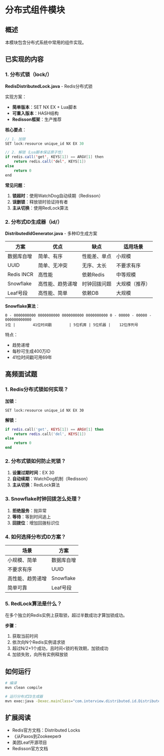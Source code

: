 # 分布式组件模块

## 概述

本模块包含分布式系统中常用的组件实现。

## 已实现的内容

### 1. 分布式锁（lock/）

**RedisDistributedLock.java** - Redis分布式锁

实现方案：
- **简单版本**：SET NX EX + Lua脚本
- **可重入版本**：HASH结构
- **Redisson框架**：生产推荐

**核心要点**：
```java
// 1. 加锁
SET lock:resource unique_id NX EX 30

// 2. 解锁（Lua脚本保证原子性）
if redis.call('get', KEYS[1]) == ARGV[1] then
    return redis.call('del', KEYS[1])
else
    return 0
end
```

**常见问题**：
1. **锁超时**：使用WatchDog自动续期（Redisson）
2. **误删锁**：释放锁时验证持有者
3. **主从切换**：使用RedLock算法

### 2. 分布式ID生成器（id/）

**DistributedIdGenerator.java** - 多种ID生成方案

| 方案 | 优点 | 缺点 | 适用场景 |
|------|------|------|---------|
| 数据库自增 | 简单、有序 | 性能差、单点 | 小规模 |
| UUID | 简单、无冲突 | 无序、太长 | 不要求有序 |
| Redis INCR | 高性能 | 依赖Redis | 中等规模 |
| Snowflake | 高性能、趋势递增 | 时钟回拨问题 | 大规模（推荐） |
| Leaf号段 | 高性能、简单 | 依赖DB | 大规模 |

**Snowflake算法**：
```
0 - 0000000000 0000000000 0000000000 0000000000 0 - 00000 - 00000 - 000000000000
1位 |        41位时间戳        | 5位机房 | 5位机器 |    12位序列号
```

特点：
- 趋势递增
- 每秒可生成400万ID
- 41位时间戳可用69年

## 高频面试题

### 1. Redis分布式锁如何实现？

**加锁**：
```
SET lock:resource unique_id NX EX 30
```

**解锁**：
```lua
if redis.call('get', KEYS[1]) == ARGV[1] then
    return redis.call('del', KEYS[1])
else
    return 0
end
```

### 2. 分布式锁如何防止死锁？

1. **设置过期时间**：EX 30
2. **自动续期**：WatchDog机制（Redisson）
3. **主从切换**：RedLock算法

### 3. Snowflake时钟回拨怎么处理？

1. **拒绝服务**：抛异常
2. **等待**：等到时间追上
3. **回拨位**：增加回拨标识位

### 4. 如何选择分布式ID方案？

| 场景 | 方案 |
|------|------|
| 小规模、简单 | 数据库自增 |
| 不要求有序 | UUID |
| 高性能、趋势递增 | Snowflake |
| 简单可靠 | Leaf号段 |

### 5. RedLock算法是什么？

在多个独立的Redis实例上获取锁，超过半数成功才算加锁成功。

**步骤**：
1. 获取当前时间
2. 依次向N个Redis实例请求锁
3. 超过N/2+1个成功，且时间<锁的有效期，加锁成功
4. 加锁失败，向所有实例释放锁

## 如何运行

```bash
# 编译
mvn clean compile

# 运行分布式ID生成器
mvn exec:java -Dexec.mainClass="com.interview.distributed.id.DistributedIdGenerator"
```

## 扩展阅读

- Redis官方文档：Distributed Locks
- 《从Paxos到Zookeeper》
- 美团Leaf开源项目
- Redisson官方文档

